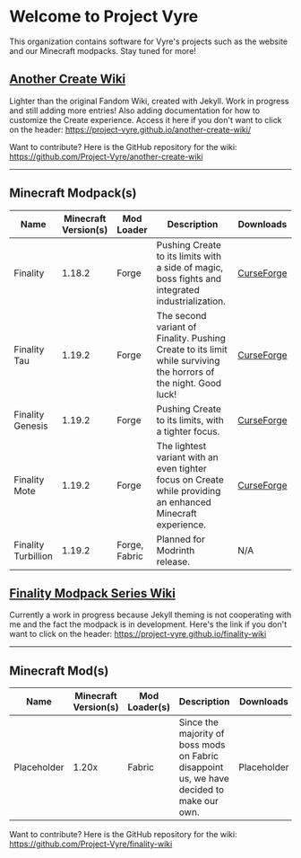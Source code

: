 # Welcome to Project Vyre

This organization contains software for Vyre's projects such as the website and our Minecraft modpacks. Stay tuned for more!

## [Another Create Wiki](https://project-vyre.github.io/another-create-wiki/)
Lighter than the original Fandom Wiki, created with Jekyll. Work in progress and still adding more entries! Also adding documentation for how to customize the Create experience.
Access it here if you don't want to click on the header: https://project-vyre.github.io/another-create-wiki/

Want to contribute? Here is the GitHub repository for the wiki: https://github.com/Project-Vyre/another-create-wiki

---

## Minecraft Modpack(s)

| Name | Minecraft Version(s) | Mod Loader | Description | Downloads |
| ---- | ----------------- | ---------- | ----------- | -------- |
| Finality | 1.18.2 | Forge | Pushing Create to its limits with a side of magic, boss fights and integrated industrialization. | [CurseForge](https://www.curseforge.com/minecraft/modpacks/finality) |
| Finality Tau | 1.19.2 | Forge | The second variant of Finality. Pushing Create to its limit while surviving the horrors of the night. Good luck! | [CurseForge](https://curseforge.com/minecraft/modpacks/finality-tau) |
| Finality Genesis | 1.19.2 | Forge | Pushing Create to its limits, with a tighter focus. | [CurseForge](https://www.curseforge.com/minecraft/modpacks/finality-genesis) |
| Finality Mote | 1.19.2 | Forge | The lightest variant with an even tighter focus on Create while providing an enhanced Minecraft experience. | [CurseForge](https://www.curseforge.com/minecraft/modpacks/finality-mote)
| Finality Turbillion | 1.19.2 | Forge, Fabric | Planned for Modrinth release. | N/A |

## [Finality Modpack Series Wiki](https://project-vyre.github.io/finality-wiki) 
Currently a work in progress because Jekyll theming is not cooperating with me and the fact the modpack is in development. Here's the link if you don't want to click on the header: https://project-vyre.github.io/finality-wiki

---

## Minecraft Mod(s)

| Name | Minecraft Version(s) | Mod Loader(s) | Description | Downloads |
| ---- | -------------------- | ------------- | ----------- | --------- |
| Placeholder | 1.20x | Fabric | Since the majority of boss mods on Fabric disappoint us, we have decided to make our own. | Placeholder |

Want to contribute? Here is the GitHub repository for the wiki: https://github.com/Project-Vyre/finality-wiki

<!--

**Here are some ideas to get you started:**

🙋‍♀️ A short introduction - what is your organization all about?
🌈 Contribution guidelines - how can the community get involved?
👩‍💻 Useful resources - where can the community find your docs? Is there anything else the community should know?
🍿 Fun facts - what does your team eat for breakfast?
🧙 Remember, you can do mighty things with the power of [Markdown](https://docs.github.com/github/writing-on-github/getting-started-with-writing-and-formatting-on-github/basic-writing-and-formatting-syntax)
-->

